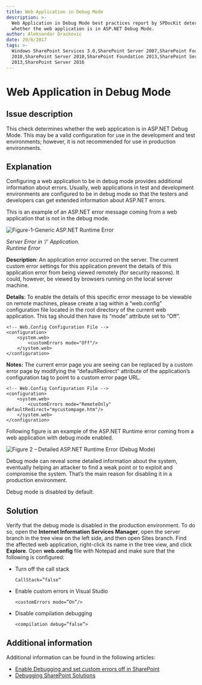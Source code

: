 ```yaml
---
title: Web Application in Debug Mode
description: >-
  Web Application in Debug Mode best practices report by SPDocKit determines
  whether the web application is in ASP.NET Debug Mode.
author: Aleksandar Draskovic
date: 20/6/2017
tags: >-
  Windows SharePoint Services 3.0,SharePoint Server 2007,SharePoint Foundation
  2010,SharePoint Server 2010,SharePoint Foundation 2013,SharePoint Server
  2013,SharePoint Server 2016
---
```


# Web Application in Debug Mode

## Issue description

This check determines whether the web application is in ASP.NET Debug Mode. This may be a valid configuration for use in the development and test environments; however, it is not recommended for use in production environments.

## Explanation

Configuring a web application to be in debug mode provides additional information about errors. Usually, web applications in test and development environments are configured to be in debug mode so that the testers and developers can get extended information about ASP.NET errors.

This is an example of an ASP.NET error message coming from a web application that is not in the debug mode.

![Figure-1-Generic ASP.NET Runtime Error](https://github.com/SysKitTeam/docs-bp/tree/d66e60ed8bf3ad196fd55ea79ed4bc0a86fb1b55/web-applications/#img/Figure-1-Generic-ASP.NET-Runtime-Error.png)

_Server Error in ‘/’ Application._  
_Runtime Error_

**Description**: An application error occurred on the server. The current custom error settings for this application prevent the details of this application error from being viewed remotely \(for security reasons\). It could, however, be viewed by browsers running on the local server machine.

**Details**: To enable the details of this specific error message to be viewable on remote machines, please create a tag within a “web.config” configuration file located in the root directory of the current web application. This tag should then have its “mode” attribute set to “Off”.

```markup
<!-- Web.Config Configuration File -->
<configuration> 
    <system.web> 
        <customErrors mode="Off"/> 
    </system.web> 
</configuration>
```

**Notes:** The current error page you are seeing can be replaced by a custom error page by modifying the “defaultRedirect” attribute of the application’s configuration tag to point to a custom error page URL.

```markup
<!-- Web.Config Configuration File -->
<configuration>
    <system.web>
        <customErrors mode="RemoteOnly" defaultRedirect="mycustompage.htm"/>
    </system.web>
</configuration>
```

Following figure is an example of the ASP.NET Runtime error coming from a web application with debug mode enabled.

![Figure 2 &#x2013; Detailed ASP.NET Runtime Error \(Debug Mode\)](https://github.com/SysKitTeam/docs-bp/tree/d66e60ed8bf3ad196fd55ea79ed4bc0a86fb1b55/web-applications/#img/Figure-2-Detailed-ASP.NET-Runtime-Error-Debug-Mode.png)

Debug mode can reveal some detailed information about the system, eventually helping an attacker to find a weak point or to exploit and compromise the system. That’s the main reason for disabling it in a production environment.

Debug mode is disabled by default.

## Solution

Verify that the debug mode is disabled in the production environment. To do so, open the **Internet Information Services Manager**, open the server branch in the tree view on the left side, and then open Sites branch. Find the affected web application, right-click its name in the tree view, and click **Explore**. Open **web.config** file with Notepad and make sure that the following is configured:

* Turn off the call stack

  ```markup
  CallStack=”false”
  ```

* Enable custom errors in Visual Studio

  ```markup
  <customErrors mode=”On”/>
  ```

* Disable compilation debugging

  ```markup
  <compilation debug=”false”>
  ```

## Additional information

Additional information can be found in the following articles:

* [Enable Debugging and set custom errors off in SharePoint](https://blogs.msdn.microsoft.com/voyage/2014/09/02/enable-debugging-and-set-custom-errors-off-in-sharepoint/)
* [Debugging SharePoint Solutions](https://msdn.microsoft.com/en-us/library/ee231550.aspx)

